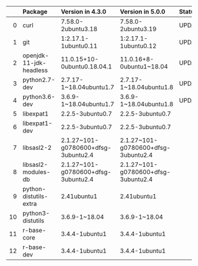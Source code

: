 <!-- markdown-link-check-disable -->

|    | Package                 | Version in 4.3.0                    | Version in 5.0.0                    | Status   |
|---:|:------------------------|:------------------------------------|:------------------------------------|:---------|
|  0 | curl                    | 7.58.0-2ubuntu3.18                  | 7.58.0-2ubuntu3.19                  | UPDATED  |
|  1 | git                     | 1:2.17.1-1ubuntu0.11                | 1:2.17.1-1ubuntu0.12                | UPDATED  |
|  2 | openjdk-11-jdk-headless | 11.0.15+10-0ubuntu0.18.04.1         | 11.0.16+8-0ubuntu1~18.04            | UPDATED  |
|  3 | python2.7-dev           | 2.7.17-1~18.04ubuntu1.7             | 2.7.17-1~18.04ubuntu1.8             | UPDATED  |
|  4 | python3.6-dev           | 3.6.9-1~18.04ubuntu1.7              | 3.6.9-1~18.04ubuntu1.8              | UPDATED  |
|  5 | libexpat1               | 2.2.5-3ubuntu0.7                    | 2.2.5-3ubuntu0.7                    |          |
|  6 | libexpat1-dev           | 2.2.5-3ubuntu0.7                    | 2.2.5-3ubuntu0.7                    |          |
|  7 | libsasl2-2              | 2.1.27~101-g0780600+dfsg-3ubuntu2.4 | 2.1.27~101-g0780600+dfsg-3ubuntu2.4 |          |
|  8 | libsasl2-modules-db     | 2.1.27~101-g0780600+dfsg-3ubuntu2.4 | 2.1.27~101-g0780600+dfsg-3ubuntu2.4 |          |
|  9 | python-distutils-extra  | 2.41ubuntu1                         | 2.41ubuntu1                         |          |
| 10 | python3-distutils       | 3.6.9-1~18.04                       | 3.6.9-1~18.04                       |          |
| 11 | r-base-core             | 3.4.4-1ubuntu1                      | 3.4.4-1ubuntu1                      |          |
| 12 | r-base-dev              | 3.4.4-1ubuntu1                      | 3.4.4-1ubuntu1                      |          |